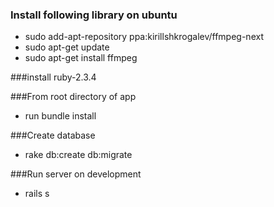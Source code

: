 
### Install following library on ubuntu
* sudo add-apt-repository ppa:kirillshkrogalev/ffmpeg-next
* sudo apt-get update
* sudo apt-get install ffmpeg

###install ruby-2.3.4

###From root directory of app
* run bundle install

###Create database
* rake db:create db:migrate

###Run server on development  
* rails s